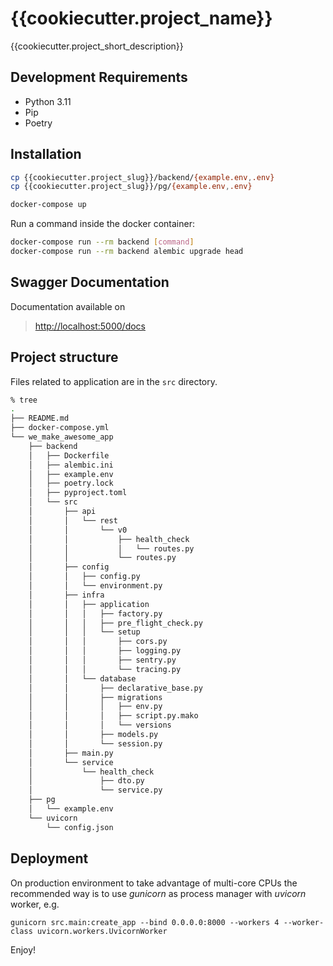 {{cookiecutter.project_name}}
=============================

{{cookiecutter.project_short_description}}


Development Requirements
------------------------

- Python 3.11
- Pip
- Poetry


Installation
------------

```bash
cp {{cookiecutter.project_slug}}/backend/{example.env,.env}
cp {{cookiecutter.project_slug}}/pg/{example.env,.env}
```

```bash
docker-compose up
```

Run a command inside the docker container:

```bash
docker-compose run --rm backend [command]
docker-compose run --rm backend alembic upgrade head
```


Swagger Documentation
---------------------

Documentation available on

> <http://localhost:5000/docs>


Project structure
-----------------

Files related to application are in the `src` directory.

```bash
% tree
.
├── README.md
├── docker-compose.yml
└── we_make_awesome_app
    ├── backend
    │   ├── Dockerfile
    │   ├── alembic.ini
    │   ├── example.env
    │   ├── poetry.lock
    │   ├── pyproject.toml
    │   └── src
    │       ├── api
    │       │   └── rest
    │       │       └── v0
    │       │           ├── health_check
    │       │           │   └── routes.py
    │       │           └── routes.py
    │       ├── config
    │       │   ├── config.py
    │       │   └── environment.py
    │       ├── infra
    │       │   ├── application
    │       │   │   ├── factory.py
    │       │   │   ├── pre_flight_check.py
    │       │   │   └── setup
    │       │   │       ├── cors.py
    │       │   │       ├── logging.py
    │       │   │       ├── sentry.py
    │       │   │       └── tracing.py
    │       │   └── database
    │       │       ├── declarative_base.py
    │       │       ├── migrations
    │       │       │   ├── env.py
    │       │       │   ├── script.py.mako
    │       │       │   └── versions
    │       │       ├── models.py
    │       │       └── session.py
    │       ├── main.py
    │       └── service
    │           └── health_check
    │               ├── dto.py
    │               └── service.py
    ├── pg
    │   └── example.env
    └── uvicorn
        └── config.json
```



Deployment
----------

On production environment to take advantage of multi-core CPUs the recommended
way is to use <i>gunicorn</i> as process manager with <i>uvicorn</i> worker, e.g.

```
gunicorn src.main:create_app --bind 0.0.0.0:8000 --workers 4 --worker-class uvicorn.workers.UvicornWorker
```

Enjoy!

